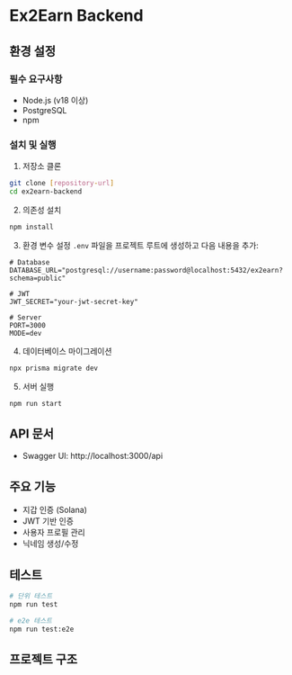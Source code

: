 # Ex2Earn Backend

## 환경 설정

### 필수 요구사항
- Node.js (v18 이상)
- PostgreSQL
- npm

### 설치 및 실행

1. 저장소 클론
```bash
git clone [repository-url]
cd ex2earn-backend
```

2. 의존성 설치
```bash
npm install
```

3. 환경 변수 설정
`.env` 파일을 프로젝트 루트에 생성하고 다음 내용을 추가:
```env
# Database
DATABASE_URL="postgresql://username:password@localhost:5432/ex2earn?schema=public"

# JWT
JWT_SECRET="your-jwt-secret-key"

# Server
PORT=3000
MODE=dev
```

4. 데이터베이스 마이그레이션
```bash
npx prisma migrate dev
```

5. 서버 실행
```bash
npm run start
```

## API 문서
- Swagger UI: http://localhost:3000/api

## 주요 기능
- 지갑 인증 (Solana)
- JWT 기반 인증
- 사용자 프로필 관리
- 닉네임 생성/수정

## 테스트
```bash
# 단위 테스트
npm run test

# e2e 테스트
npm run test:e2e
```

## 프로젝트 구조
